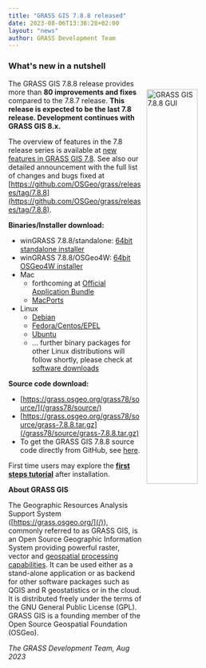 ```yaml
---
title: "GRASS GIS 7.8.8 released"
date: 2023-08-06T13:38:28+02:00
layout: "news"
author: GRASS Development Team
---
```


### What's new in a nutshell

<a href="/images/news/grassgis788_gui.png">
  <img src="/images/news/grassgis788_gui.png"
   alt="GRASS GIS 7.8.8 GUI"
   title="GRASS GIS 7.8.8 GUI"
   width="45%" style="float:right;padding-left:10px;padding-top:20px">
</a>

The GRASS GIS 7.8.8 release provides more than **80 improvements and fixes**
compared to the 7.8.7 release. **This release is expected to be the last 7.8 release.
Development continues with GRASS GIS 8.x.**

The overview of features in the 7.8 release series is available at
[new features in GRASS GIS 7.8](https://trac.osgeo.org/grass/wiki/Grass7/NewFeatures78).
See also our detailed announcement with the full list of changes and
bugs fixed at
[https://github.com/OSGeo/grass/releases/tag/7.8.8](https://github.com/OSGeo/grass/releases/tag/7.8.8).

**Binaries/Installer download:**

- winGRASS 7.8.8/standalone:
[64bit standalone installer](/grass78/binary/mswindows/native/x86_64/WinGRASS-7.8.8-1-Setup-x86_64.exe)
- winGRASS 7.8.8/OSGeo4W:
[64bit OSGeo4W installer](http://download.osgeo.org/osgeo4w/v2/osgeo4w-setup.exe)
- Mac
    - forthcoming at [Official Application Bundle](https://cmbarton.github.io/grass-mac/_pages/download-grass/)
    - [MacPorts](https://ports.macports.org/port/grass7/)
- Linux
    - [Debian](https://tracker.debian.org/pkg/grass)
    - [Fedora/Centos/EPEL](https://src.fedoraproject.org/rpms/grass)
    - [Ubuntu](https://launchpad.net/~ubuntugis/+archive/ubuntu/ubuntugis-unstable/+packages?field.name_filter=grass)
    - ... further binary packages for other Linux distributions will follow shortly, please check at [software downloads](/download/software/index.html#g78x)

**Source code download:**

-   [https://grass.osgeo.org/grass78/source/](/grass78/source/)
-   [https://grass.osgeo.org/grass78/source/grass-7.8.8.tar.gz](/grass78/source/grass-7.8.8.tar.gz)
-   To get the GRASS GIS 7.8.8 source code directly from GitHub, see [here](https://github.com/OSGeo/grass/releases/tag/7.8.8).

First time users may explore the [**first steps tutorial**](/learn/) after
installation.

**About GRASS GIS**

The Geographic Resources Analysis Support System
([https://grass.osgeo.org/](/)), commonly referred to as GRASS GIS, is
an Open Source Geographic Information System providing powerful raster,
vector and [geospatial processing capabilities](https://grass.osgeo.org/learn/overview/).
It can be used either as a stand-alone application or as backend for other
software packages such as QGIS and R geostatistics or in the cloud. It is
distributed freely under the terms of the GNU General Public License (GPL).
GRASS GIS is a founding member of the Open Source Geospatial Foundation (OSGeo).

*The GRASS Development Team, Aug 2023*
